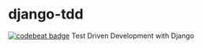 # django-tdd
[![codebeat badge](https://codebeat.co/badges/bcf30840-de2f-4c1a-9a18-0ca1bebeca70)](https://codebeat.co/projects/github-com-daenamkim-django-tdd-master)
Test Driven Development with Django
